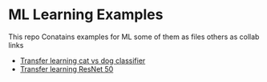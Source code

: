 # ML Learning Examples
This repo Conatains examples for ML some of them as files others as collab links

* [Transfer learning cat vs dog classifier](https://colab.research.google.com/github/https-deeplearning-ai/tensorflow-3-public/blob/main/Course%203%20-%20Advance%20Computer%20Vision/W1/ungraded_labs/C3_W1_Lab_1_transfer_learning_cats_dogs.ipynb)
* [Transfer learning ResNet 50](https://colab.research.google.com/github/https-deeplearning-ai/tensorflow-3-public/blob/main/Course%203%20-%20Advance%20Computer%20Vision/W1/ungraded_labs/C3_W1_Lab_2_Transfer_Learning_CIFAR_10.ipynb)